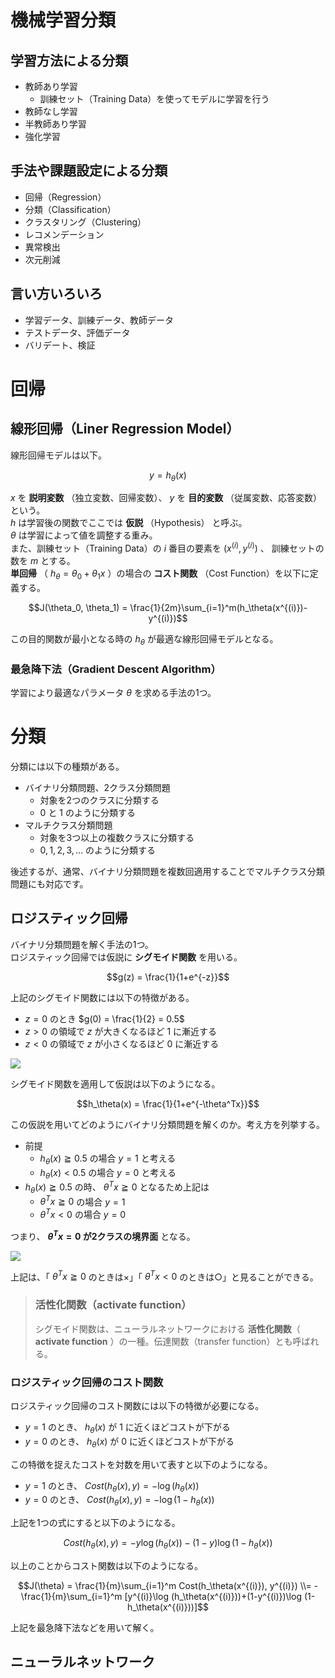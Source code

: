 # 機械学習分類

## 学習方法による分類

- 教師あり学習
  - 訓練セット（Training Data）を使ってモデルに学習を行う
- 教師なし学習
- 半教師あり学習
- 強化学習

## 手法や課題設定による分類

- 回帰（Regression）
- 分類（Classification）
- クラスタリング（Clustering）
- レコメンデーション
- 異常検出
- 次元削減

## 言い方いろいろ

- 学習データ、訓練データ、教師データ
- テストデータ、評価データ
- バリデート、検証

# 回帰

## 線形回帰（Liner Regression Model）

線形回帰モデルは以下。

$$y = h_\theta(x)$$

$x$ を **説明変数** （独立変数、回帰変数）、 $y$ を **目的変数** （従属変数、応答変数）という。  
$h$ は学習後の関数でここでは **仮説** （Hypothesis） と呼ぶ。  
$\theta$ は学習によって値を調整する重み。  
また、訓練セット（Training Data）の $i$ 番目の要素を $(x^{(i)}, y^{(i)})$ 、 訓練セットの数を $m$ とする。  
**単回帰** （ $h_{\theta} = \theta_0 + \theta_1x$ ）の場合の **コスト関数** （Cost Function）を以下に定義する。

$$J(\theta_0, \theta_1) = \frac{1}{2m}\sum_{i=1}^m(h_\theta(x^{(i)})-y^{(i)})$$

この目的関数が最小となる時の $h_\theta$ が最適な線形回帰モデルとなる。

### 最急降下法（Gradient Descent Algorithm）

学習により最適なパラメータ $\theta$ を求める手法の1つ。


# 分類

分類には以下の種類がある。

- バイナリ分類問題、2クラス分類問題
  - 対象を2つのクラスに分類する
  - $0$ と $1$ のように分類する
- マルチクラス分類問題
  - 対象を3つ以上の複数クラスに分類する
  - $0, 1, 2, 3,...$ のように分類する

後述するが、通常、バイナリ分類問題を複数回適用することでマルチクラス分類問題にも対応です。

## ロジスティック回帰

バイナリ分類問題を解く手法の1つ。  
ロジスティック回帰では仮説に **シグモイド関数** を用いる。

$$g(z) = \frac{1}{1+e^{-z}}$$

上記のシグモイド関数には以下の特徴がある。

- $z=0$ のとき $g(0) = \frac{1}{2} = 0.5$
- $z>0$ の領域で $z$ が大きくなるほど $1$ に漸近する
- $z<0$ の領域で $z$ が小さくなるほど $0$ に漸近する

<img src="http://mathtrain.jp/wp-content/uploads/2014/12/sigmoid-300x250.png" />

シグモイド関数を適用して仮説は以下のようになる。

$$h_\theta(x) = \frac{1}{1+e^{-\theta^Tx}}$$

この仮説を用いてどのようにバイナリ分類問題を解くのか。考え方を列挙する。

- 前提
  - $h_\theta(x) \geqq 0.5$ の場合 $y=1$ と考える
  - $h_\theta(x) < 0.5$ の場合 $y=0$ と考える
- $h_\theta(x) \geqq 0.5$ の時、 $\theta^Tx \geqq 0$ となるため上記は
  - $\theta^Tx \geqq 0$ の場合 $y=1$
  - $\theta^Tx < 0$ の場合 $y=0$

つまり、 **$\theta^Tx = 0$ が2クラスの境界面** となる。

<img src="https://cacoo.com/diagrams/SSNwCQfZus6tC3LU-04925.png" />

上記は、「 $\theta^Tx \geqq 0$ のときは×」「 $\theta^Tx < 0$ のときは○」と見ることができる。

> ### 活性化関数（activate function）
> シグモイド関数は、ニューラルネットワークにおける **活性化関数**（ **activate function** ）の一種。伝達関数（transfer function）とも呼ばれる。

### ロジスティック回帰のコスト関数

ロジスティック回帰のコスト関数には以下の特徴が必要になる。

- $y=1$ のとき、 $h_\theta(x)$ が $1$ に近くほどコストが下がる
- $y=0$ のとき、 $h_\theta(x)$ が $0$ に近くほどコストが下がる

この特徴を捉えたコストを対数を用いて表すと以下のようになる。

- $y=1$ のとき、 $Cost(h_\theta(x), y) = -\log (h_\theta(x))$
- $y=0$ のとき、 $Cost(h_\theta(x), y) = -\log (1-h_\theta(x))$

上記を1つの式にすると以下のようになる。

$$Cost(h_\theta(x), y) = -y\log (h_\theta(x))-(1-y)\log (1-h_\theta(x))$$

以上のことからコスト関数は以下のようになる。

$$J(\theta) = \frac{1}{m}\sum_{i=1}^m Cost(h_\theta(x^{(i)}), y^{(i)}) \\= -\frac{1}{m}\sum_{i=1}^m [y^{(i)}\log (h_\theta(x^{(i)}))+(1-y^{(i)})\log (1-h_\theta(x^{(i)}))]$$

上記を最急降下法などを用いて解く。

## ニューラルネットワーク
